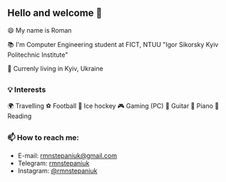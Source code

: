 ## Hello and welcome 👋
😄 My name is Roman

📚 I'm Computer Engineering student at FICT, NTUU "Igor Sikorsky Kyiv Politechnic Institute"
 
🌆 Currenly living in Kyiv, Ukraine
##
### 💡 Interests
🌍 Travelling 
⚽ Football
🏒 Ice hockey
🎮 Gaming (PC)
🎸 Guitar
🎹 Piano
📖Reading
##
### 📫 How to reach me:
- E-mail: 
rmnstepaniuk@gmail.com
- Telegram: 
[rmnstepaniuk](https://t.me/rmnstepaniuk)
- Instagram: 
[@rmnstepaniuk](https://instagram.com/rmnstepaniuk)

